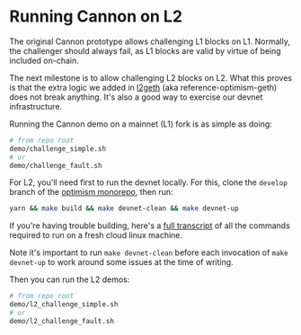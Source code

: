 # Running Cannon on L2

The original Cannon prototype allows challenging L1 blocks on L1. Normally, the
challenger should always fail, as L1 blocks are valid by virtue of being
included on-chain.

The next milestone is to allow challenging L2 blocks on L2. What this proves is
that the extra logic we added in
[l2geth](https://github.com/ethereum-optimism/reference-optimistic-geth) (aka
reference-optimism-geth) does not break anything. It's also a good way to
exercise our devnet infrastructure.

Running the Cannon demo on a mainnet (L1) fork is as simple as doing:

```bash
# from repo root
demo/challenge_simple.sh
# or
demo/challenge_fault.sh
```

For L2, you'll need first to run the devnet locally. For this, clone the
`develop` branch of the [optimism
monorepo](https://github.com/ethereum-optimism/optimism), then run:

```bash
yarn && make build && make devnet-clean && make devnet-up
```

If you're having trouble building, here's a [full
transcript](https://github.com/ethereum-optimism/cannon/wiki/Bedrock-Full-Devnet-Setup)
of all the commands required to run on a fresh cloud linux machine.

Note it's important to run `make devnet-clean` before each invocation of `make
devnet-up` to work around some issues at the time of writing.

Then you can run the L2 demos:

```bash
# from repo root
demo/l2_challenge_simple.sh
# or
demo/l2_challenge_fault.sh
```
